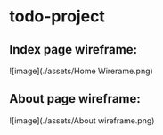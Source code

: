 # todo-project

## Index page wireframe:
![image](./assets/Home Wirerame.png)

## About page wireframe:
![image](./assets/About wireframe.png)

